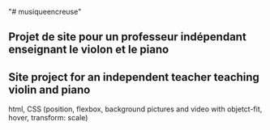 "# musiqueencreuse"

Projet de site pour un professeur indépendant enseignant le violon et le piano
-----------------------------------
Site project for an independent teacher teaching violin and piano
-----------------------------------
html, CSS (position, flexbox, background pictures and video with objetct-fit, hover, transform: scale)
